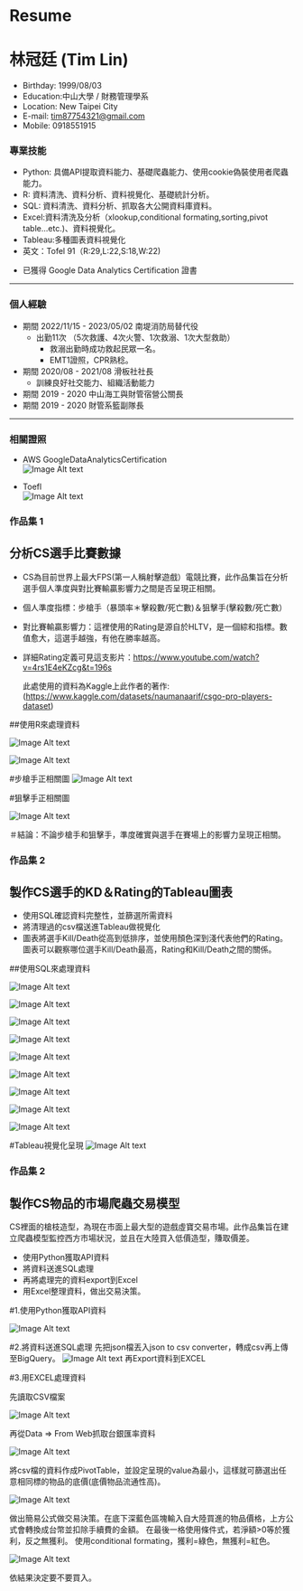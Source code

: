 # Resume
# 林冠廷 (Tim Lin) 
- Birthday: 1999/08/03
- Education:中山大學 / 財務管理學系
- Location: New Taipei City
- E-mail: tim87754321@gmail.com
- Mobile: 0918551915

### 專業技能
- Python: 具備API提取資料能力、基礎爬蟲能力、使用cookie偽裝使用者爬蟲能力。
- R: 資料清洗、資料分析、資料視覺化、基礎統計分析。
- SQL: 資料清洗、資料分析、抓取各大公開資料庫資料。
- Excel:資料清洗及分析（xlookup,conditional formating,sorting,pivot table...etc.)、資料視覺化。
- Tableau:多種圖表資料視覺化
- 英文：Tofel 91（R:29,L:22,S:18,W:22)

* 已獲得 Google Data Analytics Certification 證書
<hr>

### 個人經驗 
-  期間 2022/11/15 - 2023/05/02 南堤消防局替代役 <BR>
   * 出勤11次 （5次救護、4次火警、1次救溺、1次大型救助）
      * 救溺出勤時成功救起民眾一名。
      * EMT1證照，CPR熟稔。
-  期間 2020/08 - 2021/08 滑板社社長<BR>
   * 訓練良好社交能力、組織活動能力
-  期間 2019 - 2020 中山海工與財管宿營公關長<BR>
-  期間 2019 - 2020 財管系籃副隊長<BR>
<hr>
   
### 相關證照
 - AWS GoogleDataAnalyticsCertification <BR>
 ![Image Alt text](https://github.com/KuanTimLin/images/blob/main/GoogleDataAnalytics.jpg)

 - Toefl <BR>
 ![Image Alt text](https://github.com/KuanTimLin/images/blob/main/托福PNG.png)
   

### 作品集 1
 ## 分析CS選手比賽數據
 - CS為目前世界上最大FPS(第一人稱射擊遊戲）電競比賽，此作品集旨在分析選手個人準度與對比賽輸贏影響力之間是否呈現正相關。
 - 個人準度指標：步槍手（暴頭率＊擊殺數/死亡數)＆狙擊手(擊殺數/死亡數）
 - 對比賽輸贏影響力：這裡使用的Rating是源自於HLTV，是一個綜和指標。數值愈大，這選手越強，有他在勝率越高。
 - 詳細Rating定義可見這支影片：https://www.youtube.com/watch?v=4rs1E4eKZcg&t=196s
   
   此處使用的資料為Kaggle上此作者的著作:(https://www.kaggle.com/datasets/naumanaarif/csgo-pro-players-dataset)
   
##使用R來處理資料

![Image Alt text](https://github.com/KuanTimLin/images/blob/main/R%20語言1.png)


![Image Alt text](https://github.com/KuanTimLin/images/blob/main/R語言2.png)


#步槍手正相關圖
![Image Alt text](https://github.com/KuanTimLin/images/blob/main/步槍手.JPG)

#狙擊手正相關圖

![Image Alt text](https://github.com/KuanTimLin/images/blob/main/狙擊手.JPG)

＃結論：不論步槍手和狙擊手，準度確實與選手在賽場上的影響力呈現正相關。

### 作品集 2
 ## 製作CS選手的KD＆Rating的Tableau圖表
 - 使用SQL確認資料完整性，並篩選所需資料
 - 將清理過的csv檔送進Tableau做視覺化
 - 圖表將選手Kill/Death從高到低排序，並使用顏色深到淺代表他們的Rating。圖表可以觀察哪位選手Kill/Death最高，Rating和Kill/Death之間的關係。

##使用SQL來處理資料

![Image Alt text](https://github.com/KuanTimLin/images/blob/main/SQL%201.png)


![Image Alt text](https://github.com/KuanTimLin/images/blob/main/SQL2.png)


![Image Alt text](https://github.com/KuanTimLin/images/blob/main/SQL3.png)


![Image Alt text](https://github.com/KuanTimLin/images/blob/main/SQL4.png)


![Image Alt text](https://github.com/KuanTimLin/images/blob/main/SQL5.png)


![Image Alt text](https://github.com/KuanTimLin/images/blob/main/SQL6.png)


![Image Alt text](https://github.com/KuanTimLin/images/blob/main/SQL7.png)


![Image Alt text](https://github.com/KuanTimLin/images/blob/main/SQL8.png)


![Image Alt text](https://github.com/KuanTimLin/images/blob/main/SQL9.png)


#Tableau視覺化呈現
![Image Alt text](https://github.com/KuanTimLin/images/blob/main/Tableau圖表.png)



### 作品集 2
 ## 製作CS物品的市場爬蟲交易模型
  CS裡面的槍枝造型，為現在市面上最大型的遊戲虛寶交易市場。此作品集旨在建立爬蟲模型監控西方市場狀況，並且在大陸買入低價造型，賺取價差。
 - 使用Python獲取API資料
 - 將資料送進SQL處理
 - 再將處理完的資料export到Excel
 - 用Excel整理資料，做出交易決策。

 #1.使用Python獲取API資料
 
 ![Image Alt text](https://github.com/KuanTimLin/images/blob/main/Python%20API.png)

 #2.將資料送進SQL處理
 先把json檔丟入json to csv converter，轉成csv再上傳至BigQuery。
  ![Image Alt text](https://github.com/KuanTimLin/images/blob/main/SQL%20API.png)
再Export資料到EXCEL


#3.用EXCEL處理資料

先讀取CSV檔案

![Image Alt text](https://github.com/KuanTimLin/images/blob/main/csv%E6%AA%94%E6%A1%88.png)

再從Data => From Web抓取台銀匯率資料

![Image Alt text](https://github.com/KuanTimLin/images/blob/main/%E5%8C%AF%E7%8E%87.png)


將csv檔的資料作成PivotTable，並設定呈現的value為最小，這樣就可篩選出任意相同標的物品的底價(底價物品流通性高)。

![Image Alt text](https://github.com/KuanTimLin/images/blob/main/pivot%20table%203.png)
  

做出簡易公式做交易決策。在底下深藍色區塊輸入自大陸買進的物品價格，上方公式會轉換成台幣並扣除手續費的金額。
在最後一格使用條件式，若淨額>0等於獲利，反之無獲利。
使用conditional formating，獲利=綠色，無獲利=紅色。


![Image Alt text](https://github.com/KuanTimLin/images/blob/main/pivottable%202.png)


依結果決定要不要買入。



 
